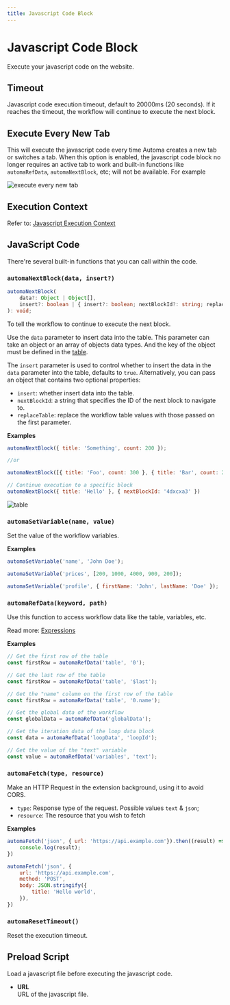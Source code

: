 ```yaml
---
title: Javascript Code Block
---
```


# Javascript Code Block
Execute your javascript code on the website.

## Timeout
Javascript code execution timeout, default to 20000ms (20 seconds). If it reaches the timeout, the workflow will continue to execute the next block.

## Execute Every New Tab
This will execute the javascript code every time Automa creates a new tab or switches a tab. When this option is enabled, the javascript code block no longer requires an active tab to work and built-in functions like `automaRefData`, `automaNextBlock`, etc; will not be available. For example

![execute every new tab](https://s3.ap-southeast-1.amazonaws.com/automa-pub/i/2024/12/02/18ft25-8p.png)

## Execution Context
Refer to: [Javascript Execution Context](../reference/javascript-execution-context.md)

## JavaScript Code
There're several built-in functions that you can call within the code.

### `automaNextBlock(data, insert?)`
```ts
automaNextBlock(
	data?: Object | Object[], 
	insert?: boolean | { insert?: boolean; nextBlockId?: string; replaceTable?: boolean }
): void;
```

To tell the workflow to continue to execute the next block.

Use the `data` parameter to insert data into the table. This parameter can take an object or an array of objects data types. And the key of the object must be defined in the [table](../workflow/table.md).

The `insert` parameter is used to control whether to insert the data in the `data` parameter into the table, defaults to `true`. Alternatively, you can pass an object that contains two optional properties:
- `insert`: whether insert data into the table.
- `nextBlockId`: a string that specifies the ID of the next block to navigate to.
- `replaceTable`: replace the workflow table values with those passed on the first parameter.

**Examples**
```js
automaNextBlock({ title: 'Something', count: 200 });

//or

automaNextBlock([{ title: 'Foo', count: 300 }, { title: 'Bar', count: 200 }])

// Continue execution to a specific block
automaNextBlock({ title: 'Hello' }, { nextBlockId: '4dxcxa3' })
```
![table](https://s3.ap-southeast-1.amazonaws.com/automa-pub/i/2024/12/02/18ft24-g3.png)

### `automaSetVariable(name, value)`
Set the value of the workflow variables.

**Examples**
```js
automaSetVariable('name', 'John Doe');

automaSetVariable('prices', [200, 1000, 4000, 900, 200]);

automaSetVariable('profile', { firstName: 'John', lastName: 'Doe' });
```

### `automaRefData(keyword, path)`
Use this function to access workflow data like the table, variables, etc.

Read more: [Expressions](../workflow/expressions.md)

**Examples**
```js
// Get the first row of the table
const firstRow = automaRefData('table', '0');

// Get the last row of the table
const firstRow = automaRefData('table', '$last');

// Get the "name" column on the first row of the table
const firstRow = automaRefData('table', '0.name');

// Get the global data of the workflow
const globalData = automaRefData('globalData');

// Get the iteration data of the loop data block
const data = automaRefData('loopData', 'loopId');

// Get the value of the "text" variable
const value = automaRefData('variables', 'text');
```

### `automaFetch(type, resource)`

Make an HTTP Request in the extension background, using it to avoid CORS.

- `type`: Response type of the request. Possible values `text` & `json`;
- `resource`: The resource that you wish to fetch

**Examples**
```js
automaFetch('json', { url: 'https://api.example.com'}).then((result) => {
	console.log(result);
})

automaFetch('json', {
	url: 'https://api.example.com',
	method: 'POST',
	body: JSON.stringify({
		title: 'Hello world',
	}),
})
```

### `automaResetTimeout()`
Reset the execution timeout.

## Preload Script
Load a javascript file before executing the javascript code.
- **URL** <br>
	URL of the javascript file.